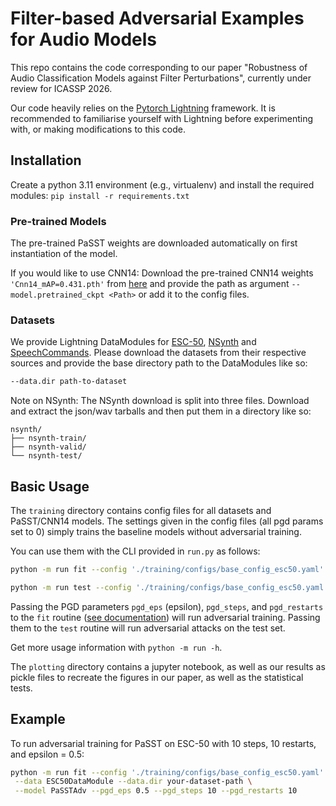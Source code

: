 # Filter-based Adversarial Examples for Audio Models
This repo contains the code corresponding to our paper "Robustness of Audio Classification Models against Filter Perturbations", currently under review for ICASSP 2026.  

Our code heavily relies on the [Pytorch Lightning](https://lightning.ai/docs/pytorch/stable/) framework. It is recommended to familiarise yourself with Lightning before experimenting with, or making modifications to this code.

## Installation
Create a python 3.11 environment (e.g., virtualenv) and install the required modules: `pip install -r requirements.txt`

### Pre-trained Models
The pre-trained PaSST weights are downloaded automatically on first instantiation of the model.

If you would like to use CNN14: Download the pre-trained CNN14 weights `'Cnn14_mAP=0.431.pth'` from [here](https://zenodo.org/records/3987831) and provide the path as argument `--model.pretrained_ckpt <Path>` or add it to the config files.

### Datasets
We provide Lightning DataModules for [ESC-50](https://github.com/karolpiczak/ESC-50), [NSynth](https://magenta.withgoogle.com/datasets/nsynth#files) and [SpeechCommands](https://huggingface.co/datasets/google/speech_commands). Please download the datasets from their respective sources and provide the base directory path to the DataModules like so:
```bash
--data.dir path-to-dataset
```

Note on NSynth: The NSynth download is split into three files. Download and extract the json/wav tarballs and then put them in a directory like so:
```
nsynth/
├── nsynth-train/
├── nsynth-valid/
└── nsynth-test/
```

## Basic Usage
The `training` directory contains config files for all datasets and PaSST/CNN14 models. The settings given in the config files (all pgd params set to 0) simply trains the baseline models without adversarial training.

You can use them with the CLI provided in `run.py` as follows:  
```bash
python -m run fit --config './training/configs/base_config_esc50.yaml'
```

```bash
python -m run test --config './training/configs/base_config_esc50.yaml' --ckpt-path your_model_checkpoint.ckpt
``` 

Passing the PGD parameters `pgd_eps` (epsilon), `pgd_steps`, and `pgd_restarts` to the `fit` routine ([see documentation](https://lightning.ai/docs/pytorch/stable/cli/lightning_cli_intermediate.html#train-a-model-with-the-cli)) will run adversarial training. Passing them to the `test` routine will run adversarial attacks on the test set.

Get more usage information with `python -m run -h`.

The `plotting` directory contains a jupyter notebook, as well as our results as pickle files to recreate the figures in our paper, as well as the statistical tests.

## Example
To run adversarial training for PaSST on ESC-50 with 10 steps, 10 restarts, and epsilon = 0.5:

```bash
python -m run fit --config './training/configs/base_config_esc50.yaml' \
 --data ESC50DataModule --data.dir your-dataset-path \
 --model PaSSTAdv --pgd_eps 0.5 --pgd_steps 10 --pgd_restarts 10
```
